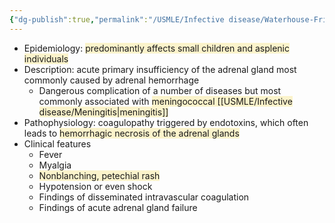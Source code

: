 ```yaml
---
{"dg-publish":true,"permalink":"/USMLE/Infective disease/Waterhouse-Friderichsen syndrome/"}
---
```


- Epidemiology: <span style="background:rgba(240, 200, 0, 0.2)">predominantly affects small children and asplenic individuals</span>
- Description: acute primary insufficiency of the adrenal gland most commonly caused by adrenal hemorrhage
	- Dangerous complication of a number of diseases but most commonly associated with <span style="background:rgba(240, 200, 0, 0.2)">meningococcal [[USMLE/Infective disease/Meningitis\|meningitis]]</span>
- Pathophysiology: coagulopathy triggered by endotoxins, which often leads to <span style="background:rgba(240, 200, 0, 0.2)">hemorrhagic necrosis of the adrenal glands</span>
- Clinical features
	- Fever
	- Myalgia
	- <span style="background:rgba(240, 200, 0, 0.2)">Nonblanching, petechial rash</span>
	- Hypotension or even shock
	- Findings of disseminated intravascular coagulation
	- Findings of acute adrenal gland failure

